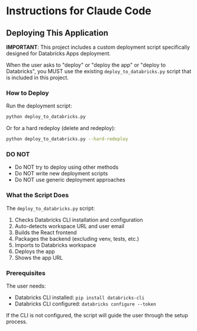 # Instructions for Claude Code

## Deploying This Application

**IMPORTANT**: This project includes a custom deployment script specifically designed for Databricks Apps deployment.

When the user asks to "deploy" or "deploy the app" or "deploy to Databricks", you MUST use the existing `deploy_to_databricks.py` script that is included in this project.

### How to Deploy

Run the deployment script:

```bash
python deploy_to_databricks.py
```

Or for a hard redeploy (delete and redeploy):

```bash
python deploy_to_databricks.py --hard-redeploy
```

### DO NOT

- Do NOT try to deploy using other methods
- Do NOT write new deployment scripts
- Do NOT use generic deployment approaches

### What the Script Does

The `deploy_to_databricks.py` script:
1. Checks Databricks CLI installation and configuration
2. Auto-detects workspace URL and user email
3. Builds the React frontend
4. Packages the backend (excluding venv, tests, etc.)
5. Imports to Databricks workspace
6. Deploys the app
7. Shows the app URL

### Prerequisites

The user needs:
- Databricks CLI installed: `pip install databricks-cli`
- Databricks CLI configured: `databricks configure --token`

If the CLI is not configured, the script will guide the user through the setup process.
